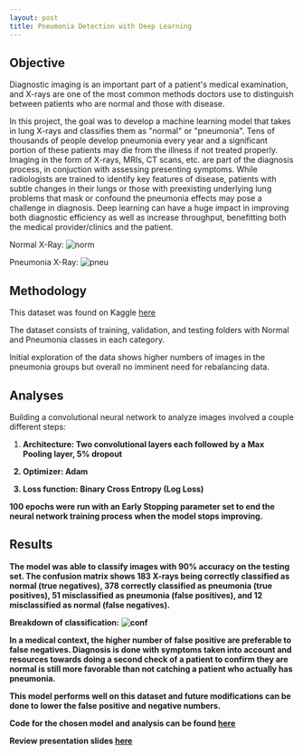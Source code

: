 ```yaml
---
layout: post
title: Pneumonia Detection with Deep Learning 
---
```


<h2>Objective</h2>
Diagnostic imaging is an important part of a patient's medical examination, and X-rays are one of the most common methods doctors use to distinguish between patients who are normal and those with disease. 

In this project, the goal was to develop a machine learning model that takes in lung X-rays and classifies them as "normal" or "pneumonia". Tens of thousands of people develop pneumonia every year and a significant portion of these patients may die from the illness if not treated properly. Imaging in the form of X-rays, MRIs, CT scans, etc. are part of the diagnosis process, in conjuction with assessing presenting symptoms. While radiologists are trained to identify key features of disease, patients with subtle changes in their lungs or those with preexisting underlying lung problems that mask or confound the pneumonia effects may pose a challenge in diagnosis. Deep learning can have a huge impact in improving both diagnostic efficiency as well as increase throughput, benefitting both the medical provider/clinics and the patient. 

Normal X-Ray: 
![norm]({{sodas32.github.io}}/images/normal.jpeg)

Pneumonia X-Ray: 
![pneu]({{sodas32.github.io}}/images/pneumonia.jpeg)

<h2>Methodology</h2>
This dataset was found on Kaggle <a href="https://www.yelp.com/dataset">here</a> 

The dataset consists of training, validation, and testing folders with Normal and Pneumonia classes in each category. 

Initial exploration of the data shows higher numbers of images in the pneumonia groups but overall no imminent need for rebalancing data.  

<h2>Analyses</h2> 
Building a convolutional neural network to analyze images involved a couple different steps: 

1. <strong>Architecture<strong>: Two convolutional layers each followed by a Max Pooling layer, 5% dropout

2. **Optimizer**: Adam 

3. **Loss function**: Binary Cross Entropy (Log Loss)

100 epochs were run with an Early Stopping parameter set to end the neural network training process when the model stops improving. 

<h2>Results</h2>
The model was able to classify images with 90% accuracy on the testing set. The confusion matrix shows 183 X-rays being correctly classified as normal (true negatives), 378 correctly classified as pneumonia (true positives), 51 misclassified as pneumonia (false positives), and 12 misclassified as normal (false negatives). 

**Breakdown of classification:** 
![conf]({{sodas32.github.io}}/images/confmatrix_test.png)

In a medical context, the higher number of false positive are preferable to false negatives. Diagnosis is done with symptoms taken into account and resources towards doing a second check of a patient to confirm they are normal is still more favorable than not catching a patient who actually has pneumonia. 

This model performs well on this dataset and future modifications can be done to lower the false positive and negative numbers. 

Code for the chosen model and analysis can be found <a href="https://github.com/sodas32/Convolutional-Neural-Networks_Metis-Project-5/blob/master/Project5_ImageAnalysis_Convolutional_Neural_Network.ipynb">here</a>

Review presentation slides <a href="https://github.com/sodas32/Convolutional-Neural-Networks_Metis-Project-5/blob/master/Project5.pptx">here</a>
